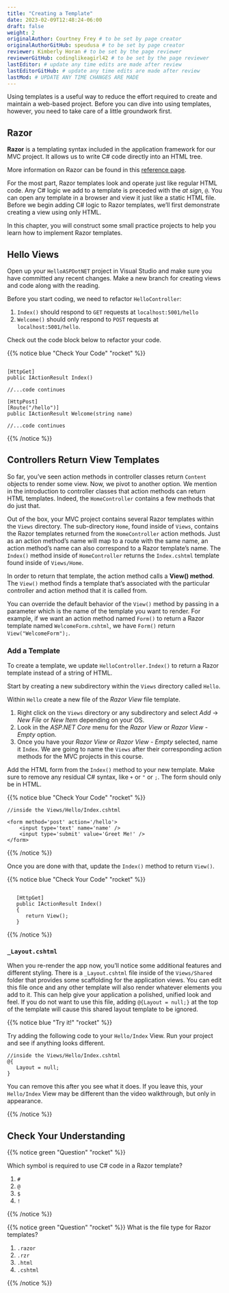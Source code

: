```yaml
---
title: "Creating a Template"
date: 2023-02-09T12:48:24-06:00
draft: false
weight: 2
originalAuthor: Courtney Frey # to be set by page creator
originalAuthorGitHub: speudusa # to be set by page creator
reviewer: Kimberly Horan # to be set by the page reviewer
reviewerGitHub: codinglikeagirl42 # to be set by the page reviewer
lastEditor: # update any time edits are made after review
lastEditorGitHub: # update any time edits are made after review
lastMod: # UPDATE ANY TIME CHANGES ARE MADE
---
```


Using templates is a useful way to reduce the effort required to create and maintain a web-based project. Before you can dive into using templates, however, you need to take care of a little groundwork first.

## Razor

**Razor** is a templating syntax included in the application framework for our MVC project. It allows us to write C# code directly into an HTML tree.

More information on Razor can be found in this [reference page](https://learn.microsoft.com/en-us/aspnet/core/mvc/views/razor?view=aspnetcore-6.0).

For the most part, Razor templates look and operate just like regular HTML code. Any C# logic we add to a template is preceded with the _at sign_, `@`. You can open any template in a browser and view it just like a static HTML file. Before we begin adding C# logic to Razor templates, we’ll first demonstrate creating a view using only HTML.

In this chapter, you will construct some small practice projects to help you learn how to implement Razor templates.

## Hello Views

Open up your `HelloASPDotNET` project in Visual Studio and make sure you have committed any recent changes. Make a new branch for creating views and code along with the reading.

Before you start coding, we need to refactor `HelloController`: 
   1. `Index()` should respond to `GET` requests at `localhost:5001/hello`
   1.  `Welcome()` should only respond to `POST` requests at `localhost:5001/hello`. 
   
Check out the code block below to refactor your code.



{{% notice blue "Check Your Code" "rocket" %}}

```csharp{linenos=table,hl_lines=[2, 7,8,9],linenostart=13}

[HttpGet]
public IActionResult Index()

//...code continues

[HttpPost]
[Route("/hello")]
public IActionResult Welcome(string name)

//...code continues
```
{{% /notice %}}

## Controllers Return View Templates

So far, you’ve seen action methods in controller classes return `Content` objects to render some view. Now, we pivot to another option. We mention in the introduction to controller classes that action methods can return HTML templates. Indeed, the `HomeController` contains a few methods that do just that.

Out of the box, your MVC project contains several Razor templates within the `Views` directory. The sub-directory `Home`, found inside of `Views`, contains the Razor templates returned from the `HomeController` action methods. Just as an action method’s name will map to a route with the same name, an action method’s name can also correspond to a Razor template’s name. The `Index()` method inside of `HomeController` returns the `Index.cshtml` template found inside of `Views/Home`.

In order to return that template, the action method calls a **View() method**. The `View()` method finds a template that’s associated with the particular controller and action method that it is called from.

You can override the default behavior of the `View()` method by passing in a parameter which is the name of the template you want to render. For example, if we want an action method named `Form()` to return a Razor template named `WelcomeForm.cshtml`, we have `Form()` return `View("WelcomeForm");`.


### Add a Template

To create a template, we update `HelloController.Index()` to return a Razor template instead of a string of HTML. 

Start by creating a new subdirectory within the `Views` directory called `Hello`.

Within `Hello` create a new file of the _Razor View_ file template.

1. Right click on the `Views` directory or any subdirectory and select _Add_ -> _New File_ or _New Item_ depending on your OS.
1. Look in the _ASP.NET Core_ menu for the _Razor View_ or _Razor View - Empty_ option.
1. Once you have your _Razor View_ or _Razor View - Empty_ selected, name it `Index`.  We are going to name the `Views` after their corresponding action methods for the MVC projects in this course.

Add the HTML form from the `Index()` method to your new template. Make sure to remove any residual C# syntax, like `+` or `"` or `;`.  The form should only be in HTML.

{{% notice blue "Check Your Code" "rocket" %}}
```csharp{linenos=table,hl_lines=[],linenostart=6}
//inside the Views/Hello/Index.cshtml

<form method='post' action='/hello'>
    <input type='text' name='name' />
    <input type='submit' value='Greet Me!' />
</form>

```
{{% /notice %}}

Once you are done with that, update the `Index()` method to return `View()`. 

{{% notice blue "Check Your Code" "rocket" %}}
```csharp{linenos=table,hl_lines=[],linenostart=11}

   [HttpGet]
   public IActionResult Index()
   {
      return View();
   }
```
{{% /notice %}}


### `_Layout.cshtml`

When you re-render the app now, you’ll notice some additional features and different styling. There is a `_Layout.cshtml` file inside of the `Views/Shared` folder that provides some scaffolding for the application views. You can edit this file once and any other template will also render whatever elements you add to it. This can help give your application a polished, unified look and feel. If you do not want to use this file, adding `@{Layout = null;}` at the top of the template will cause this shared layout template to be ignored.

{{% notice blue "Try it!" "rocket" %}}

Try adding the following code to your `Hello/Index` View.  Run your project and see if anything looks different.  

```csharp{linenos=table,hl_lines=[],linenostart=3}
//inside the Views/Hello/Index.cshtml
@{
   Layout = null;
}

```

You can remove this after you see what it does.  If you leave this, your `Hello/Index` View may be different than the video walkthrough, but only in appearance.

{{% /notice %}}


## Check Your Understanding

{{% notice green  "Question" "rocket" %}} 

Which symbol is required to use C# code in a Razor template?

   1. `#`
   1. `@`
   1. `$`
   1. `!` 

<!-- ans: @    -->
{{% /notice %}}


{{% notice green  "Question" "rocket" %}} 
What is the file type for Razor templates?

1. `.razor`
1. `.rzr`
1. `.html`
1. `.cshtml`

<!-- ans: '.cshtml' -->
{{% /notice %}}
